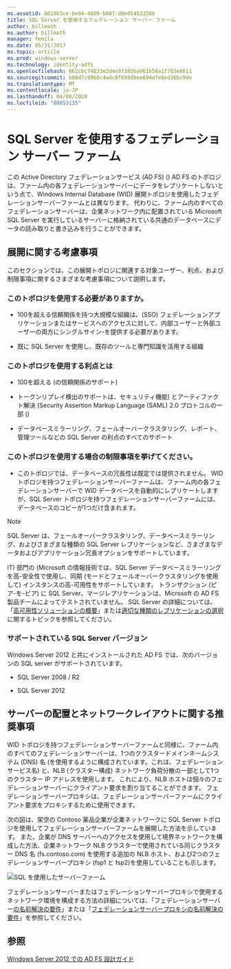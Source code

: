 ```yaml
---
ms.assetid: 6618b3ce-0e94-4009-b887-d8e05453358b
title: SQL Server を使用するフェデレーション サーバー ファーム
author: billmath
ms.author: billmath
manager: femila
ms.date: 05/31/2017
ms.topic: article
ms.prod: windows-server
ms.technology: identity-adfs
ms.openlocfilehash: 862cbc74833e2d4e9f385ba961b58a1f703e6611
ms.sourcegitcommit: b00d7c8968c4adc8f699dbee694afe6ed36bc9de
ms.translationtype: MT
ms.contentlocale: ja-JP
ms.lasthandoff: 04/08/2020
ms.locfileid: "80853135"
---
```

# <a name="federation-server-farm-using-sql-server"></a>SQL Server を使用するフェデレーション サーバー ファーム

この Active Directory フェデレーションサービス (AD FS) \(\) AD FS のトポロジは、ファーム内の各フェデレーションサーバーにデータをレプリケートしないという点で、Windows Internal Database \(WID\) 展開トポロジを使用したフェデレーションサーバーファームとは異なります。 代わりに、ファーム内のすべてのフェデレーションサーバーは、企業ネットワーク内に配置されている Microsoft SQL Server を実行しているサーバーに格納されている共通のデータベースにデータの読み取りと書き込みを行うことができます。  
  
## <a name="deployment-considerations"></a>展開に関する考慮事項  
このセクションでは、この展開トポロジに関連する対象ユーザー、利点、および制限事項に関するさまざまな考慮事項について説明します。  
  
### <a name="who-should-use-this-topology"></a>このトポロジを使用する必要がありますか。  
  
-   100を超える信頼関係を持つ大規模な組織は、\(SSO\) フェデレーションアプリケーションまたはサービスへのアクセスに対して、内部ユーザーと外部ユーザーの両方にシングルサイン\-を提供する必要があります。  
  
-   既に SQL Server を使用し、既存のツールと専門知識を活用する組織  
  
### <a name="what-are-the-benefits-of-using-this-topology"></a>このトポロジを使用する利点とは  
  
-   100を超える \(の信頼関係のサポート\)  
  
-   トークンリプレイ検出のサポートは、セキュリティ機能\) とアーティファクト解決 \(Security Assertion Markup Language \(SAML\) 2.0 プロトコルの一部 \(\)  
  
-   データベースミラーリング、フェールオーバークラスタリング、レポート、管理ツールなどの SQL Server の利点のすべてのサポート  
  
### <a name="what-are-the-limitations-of-using-this-topology"></a>このトポロジを使用する場合の制限事項を挙げてください。  
  
-   このトポロジでは、データベースの冗長性は既定では提供されません。 WID トポロジを持つフェデレーションサーバーファームは、ファーム内の各フェデレーションサーバーで WID データベースを自動的にレプリケートしますが、SQL Server トポロジを持つフェデレーションサーバーファームには、データベースのコピーが1つだけ含まれます。  
  
> [!NOTE]  
> SQL Server は、フェールオーバークラスタリング、データベースミラーリング、およびさまざまな種類の SQL Server レプリケーションなど、さまざまなデータおよびアプリケーション冗長オプションをサポートしています。  
  
IT\) 部門の \(Microsoft の情報技術では、SQL Server データベースミラーリングを高\-安全性で使用し、同期 \(モードとフェールオーバークラスタリングを使用して\) インスタンスの高\-可用性をサポートしています。 トランザクション \(ピア\-を\-ピア\) に SQL Server、マージレプリケーションは、Microsoft の AD FS 製品チームによってテストされていません。 SQL Server の詳細については、「[高可用性ソリューションの概要](https://go.microsoft.com/fwlink/?LinkId=179853)」または[適切な種類のレプリケーションの選択](https://go.microsoft.com/fwlink/?LinkId=214648)に関するトピックを参照してください。  
  
### <a name="supported-sql-server-versions"></a>サポートされている SQL Server バージョン  
Windows Server 2012 と共にインストールされた AD FS では、次のバージョンの SQL server がサポートされています。  
  
-   SQL Server 2008 \/ R2  
  
-   SQL Server 2012  
  
## <a name="server-placement-and-network-layout-recommendations"></a>サーバーの配置とネットワークレイアウトに関する推奨事項  
WID トポロジを持つフェデレーションサーバーファームと同様に、ファーム内のすべてのフェデレーションサーバーは、1つのクラスタードメインネームシステム \(DNS\) 名 \(を使用するように構成されています。これは、フェデレーションサービス名\) と、NLB \(クラスター構成\) ネットワーク負荷分散の一部として1つのクラスター IP アドレスを使用します。 これにより、NLB ホストは個々のフェデレーションサーバーにクライアント要求を割り当てることができます。 フェデレーションサーバープロキシは、フェデレーションサーバーファームにクライアント要求をプロキシするために使用できます。  
  
次の図は、架空の Contoso 薬品企業が企業ネットワークに SQL Server トポロジを使用してフェデレーションサーバーファームを展開した方法を示しています。 また、企業が DNS サーバーへのアクセスを使用して境界ネットワークを構成した方法、企業ネットワーク NLB クラスターで使用されている同じクラスター DNS 名 \(fs.contoso.com\) を使用する追加の NLB ホスト、および2つのフェデレーションサーバープロキシ \(fsp1 と fsp2\)を使用していることも示します。  
  
![SQL を使用したサーバーファーム](media/FarmSQLProxies.gif)  
  
フェデレーションサーバーまたはフェデレーションサーバープロキシで使用するネットワーク環境を構成する方法の詳細については、「フェデレーションサーバー[の名前解決の要件](Name-Resolution-Requirements-for-Federation-Servers.md)」または「[フェデレーションサーバープロキシの名前解決の要件](Name-Resolution-Requirements-for-Federation-Server-Proxies.md)」を参照してください。  
  
## <a name="see-also"></a>参照
[Windows Server 2012 での AD FS 設計ガイド](AD-FS-Design-Guide-in-Windows-Server-2012.md)
